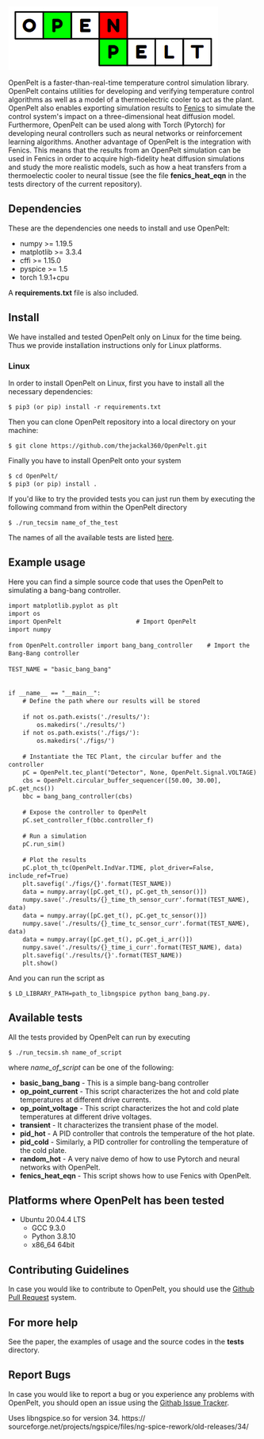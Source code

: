 ![](OpenPelt.png)

OpenPelt is a faster-than-real-time temperature control simulation library.
OpenPelt contains utilities for developing and verifying temperature control
algorithms as well as a model of a thermoelectric cooler to act as the plant.
OpenPelt also enables exporting simulation results to [Fenics](https://fenicsproject.org/)
to simulate the control system's impact on a three-dimensional heat diffusion 
model. Furthermore, OpenPelt can be used along with Torch (Pytorch) for developing
neural controllers such as neural networks or reinforcement learning algorithms.
Another advantage of OpenPelt is the integration with Fenics. This means that
the results from an OpenPelt simulation can be used in Fenics in order to 
acquire high-fidelity heat diffusion simulations and study the more realistic
models, such as how a heat transfers from a thermoelectic cooler to neural 
tissue (see the file **fenics_heat_eqn** in the tests directory of the current
repository). 


##  Dependencies
These are the dependencies one needs to install and use OpenPelt:
  - numpy >= 1.19.5
  - matplotlib >= 3.3.4
  - cffi >= 1.15.0
  - pyspice >= 1.5
  - torch 1.9.1+cpu

A **requirements.txt** file is also included.


## Install

We have installed and tested OpenPelt only on Linux for the time being. Thus
we provide installation instructions only for Linux platforms. 

### Linux

In order to install OpenPelt on Linux, first you have to install all the necessary
dependencies:
```
$ pip3 (or pip) install -r requirements.txt
```
Then you can clone OpenPelt repository into a local directory on your machine:
```
$ git clone https://github.com/thejackal360/OpenPelt.git
```
Finally you have to install OpenPelt onto your system
```
$ cd OpenPelt/
$ pip3 (or pip) install .
```
If you'd like to try the provided tests you can just run them by executing the
following command from within the OpenPelt directory
```
$ ./run_tecsim name_of_the_test
```
The names of all the available tests are listed [here](https://github.com/thejackal360/OpenPelt#available-tests). 


## Example usage

Here you can find a simple source code that uses the OpenPelt to simulating a
bang-bang controller. 

```
import matplotlib.pyplot as plt
import os
import OpenPelt                     # Import OpenPelt
import numpy

from OpenPelt.controller import bang_bang_controller    # Import the Bang-Bang controller

TEST_NAME = "basic_bang_bang"


if __name__ == "__main__":
    # Define the path where our results will be stored

    if not os.path.exists('./results/'):
        os.makedirs('./results/')
    if not os.path.exists('./figs/'):
        os.makedirs('./figs/')

    # Instantiate the TEC Plant, the circular buffer and the controller
    pC = OpenPelt.tec_plant("Detector", None, OpenPelt.Signal.VOLTAGE)
    cbs = OpenPelt.circular_buffer_sequencer([50.00, 30.00], pC.get_ncs())
    bbc = bang_bang_controller(cbs)

    # Expose the controller to OpenPelt
    pC.set_controller_f(bbc.controller_f)

    # Run a simulation
    pC.run_sim()

    # Plot the results
    pC.plot_th_tc(OpenPelt.IndVar.TIME, plot_driver=False, include_ref=True)
    plt.savefig('./figs/{}'.format(TEST_NAME))
    data = numpy.array([pC.get_t(), pC.get_th_sensor()])
    numpy.save('./results/{}_time_th_sensor_curr'.format(TEST_NAME), data)
    data = numpy.array([pC.get_t(), pC.get_tc_sensor()])
    numpy.save('./results/{}_time_tc_sensor_curr'.format(TEST_NAME), data)
    data = numpy.array([pC.get_t(), pC.get_i_arr()])
    numpy.save('./results/{}_time_i_curr'.format(TEST_NAME), data)
    plt.savefig('./results/{}'.format(TEST_NAME))
    plt.show()

```

And you can run the script as
```
$ LD_LIBRARY_PATH=path_to_libngspice python bang_bang.py. 
```


## Available tests

All the tests provided by OpenPelt can run by executing
```
$ ./run_tecsim.sh name_of_script
```
where *name_of_script* can be one of the following:
  - **basic_bang_bang** - This is a simple bang-bang controller
  - **op_point_current** - This script characterizes the hot and cold plate temperatures
  at different drive currents.
  - **op_point_voltage** - This script characterizes the hot and cold plate temperatures
  at different drive voltages.
  - **transient** - It characterizes the transient phase of the model.
  - **pid_hot** - A PID controller that controls the temperature of the hot plate.
  - **pid_cold** - Similarly, a PID controller for controlling the temperature of the
  cold plate.
  - **random_hot** - A very naive demo of how to use Pytorch and neural networks with
  OpenPelt.
  - **fenics_heat_eqn** - This script shows how to use Fenics with OpenPelt.
 
## Platforms where OpenPelt has been tested

  - Ubuntu 20.04.4 LTS
    - GCC 9.3.0
    - Python 3.8.10
    - x86_64 64bit

## Contributing Guidelines

In case you would like to contribute to OpenPelt, you should use the [Github Pull
Request](https://github.com/thejackal360/OpenPelt/pulls) system. 


## For more help

See the paper, the examples of usage and the source codes in the **tests**
directory.

## Report Bugs

In case you would like to report a bug or you experience any problems with
OpenPelt, you should open an issue using the 
[Githab Issue Tracker](https://github.com/thejackal360/OpenPelt/issues). 


Uses libngspice.so for version 34.
https:// sourceforge.net/projects/ngspice/files/ng-spice-rework/old-releases/34/
